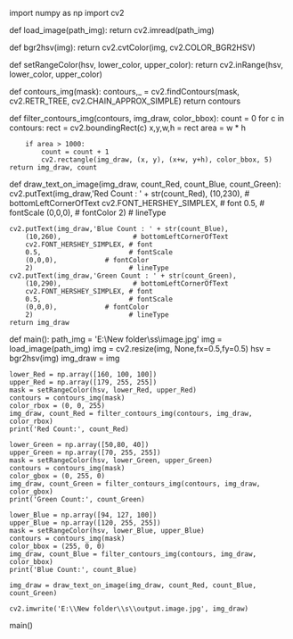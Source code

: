 import numpy as np
import cv2

def load_image(path_img):
    return cv2.imread(path_img)

def bgr2hsv(img):
    return cv2.cvtColor(img, cv2.COLOR_BGR2HSV)

def setRangeColor(hsv, lower_color, upper_color):
    return cv2.inRange(hsv, lower_color, upper_color)

def contours_img(mask):
    contours,_ = cv2.findContours(mask, cv2.RETR_TREE, cv2.CHAIN_APPROX_SIMPLE)
    return contours

def filter_contours_img(contours, img_draw, color_bbox):
    count = 0
    for c in contours:
        rect = cv2.boundingRect(c)
        x,y,w,h = rect
        area = w * h

        if area > 1000:
            count = count + 1
            cv2.rectangle(img_draw, (x, y), (x+w, y+h), color_bbox, 5)
    return img_draw, count

def draw_text_on_image(img_draw, count_Red, count_Blue, count_Green):
    cv2.putText(img_draw,'Red Count : ' + str(count_Red), 
        (10,230),                  # bottomLeftCornerOfText
        cv2.FONT_HERSHEY_SIMPLEX, # font 
        0.5,                      # fontScale
        (0,0,0),            # fontColor
        2)                        # lineType

    cv2.putText(img_draw,'Blue Count : ' + str(count_Blue), 
        (10,260),                  # bottomLeftCornerOfText
        cv2.FONT_HERSHEY_SIMPLEX, # font 
        0.5,                      # fontScale
        (0,0,0),            # fontColor
        2)                        # lineType
    cv2.putText(img_draw,'Green Count : ' + str(count_Green), 
        (10,290),                  # bottomLeftCornerOfText
        cv2.FONT_HERSHEY_SIMPLEX, # font 
        0.5,                      # fontScale
        (0,0,0),            # fontColor
        2)                        # lineType
    return img_draw

def main():
    path_img = 'E:\\New folder\\ss\\image.jpg'
    img = load_image(path_img)
    img = cv2.resize(img, None,fx=0.5,fy=0.5)
    hsv = bgr2hsv(img)
    img_draw = img

    lower_Red = np.array([160, 100, 100])
    upper_Red = np.array([179, 255, 255])
    mask = setRangeColor(hsv, lower_Red, upper_Red)
    contours = contours_img(mask)
    color_rbox = (0, 0, 255)
    img_draw, count_Red = filter_contours_img(contours, img_draw, color_rbox)
    print('Red Count:', count_Red)

    lower_Green = np.array([50,80, 40])
    upper_Green = np.array([70, 255, 255])
    mask = setRangeColor(hsv, lower_Green, upper_Green)
    contours = contours_img(mask)
    color_gbox = (0, 255, 0)
    img_draw, count_Green = filter_contours_img(contours, img_draw, color_gbox)
    print('Green Count:', count_Green)

    lower_Blue = np.array([94, 127, 100])
    upper_Blue = np.array([120, 255, 255])
    mask = setRangeColor(hsv, lower_Blue, upper_Blue)
    contours = contours_img(mask)
    color_bbox = (255, 0, 0)
    img_draw, count_Blue = filter_contours_img(contours, img_draw, color_bbox)
    print('Blue Count:', count_Blue)

    img_draw = draw_text_on_image(img_draw, count_Red, count_Blue, count_Green)

    cv2.imwrite('E:\\New folder\\s\\output.image.jpg', img_draw)
    
main()

